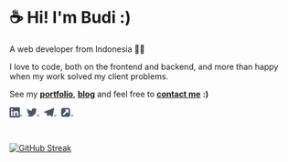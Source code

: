 # ☕ Hi! I'm Budi :)

A web developer from Indonesia 👨‍💻

I love to code, both on the frontend and backend, and more than happy when my work solved my client problems.

See my <ins>**[portfolio](https://budidev.com/dev/ "budi's dev/project")**</ins>,
<ins>**[blog](https://budidev.com/posts/ "budi's blog")**</ins> and feel free to <ins>**[contact me](https://budidev.com/about/#contact "budi's contact")**</ins> **:)**

<a href="https://linkedin.com/in/budimanfajarf" target="_blank" title="linkedin">
    <img align="center" src="/icons/linkedin.svg" alt="linkedin" height="18"/>
</a> &nbsp;
<a href="https://twitter.com/budimanfajarf" target="_blank" title="twitter">
    <img align="center" src="/icons/twitter.svg" alt="linkedin" height="18"/>
</a> &nbsp;
<a href="https://t.me/budimanfajarf" target="_blank" title="telegram">
    <img align="center" src="/icons/telegram.svg" alt="web" height="18"/>
</a> &nbsp;
<a href="https://budidev.com" target="_blank" title="website">
    <img align="center" src="/icons/external-link.svg" alt="web" height="18"/>
</a> &nbsp;

&nbsp;

[![GitHub Streak](https://github-readme-streak-stats.herokuapp.com/?user=budimanfajarf&theme=nord)](https://github.com/DenverCoder1/github-readme-streak-stats)

<!--
### Hi there 👋

**budimanfajarf/budimanfajarf** is a ✨ _special_ ✨ repository because its `README.md` (this file) appears on your GitHub profile.

Here are some ideas to get you started:

- 🔭 I’m currently working on ...
- 🌱 I’m currently learning ...
- 👯 I’m looking to collaborate on ...
- 🤔 I’m looking for help with ...
- 💬 Ask me about ...
- 📫 How to reach me: ...
- 😄 Pronouns: ...
- ⚡ Fun fact: ...
-->
